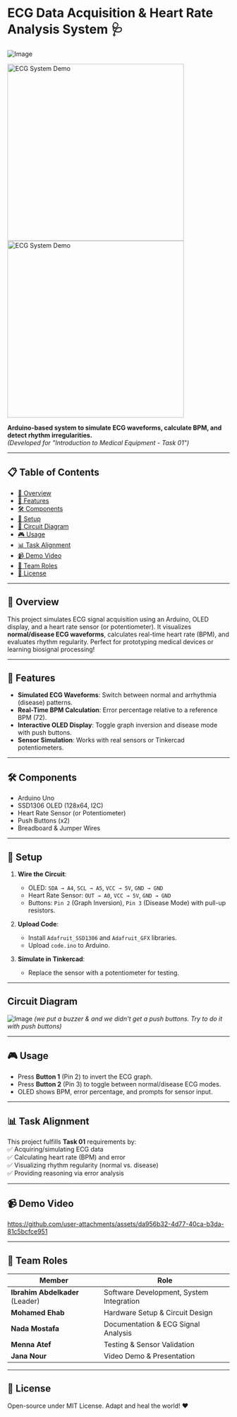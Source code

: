 # ECG Data Acquisition & Heart Rate Analysis System 🩺  
![Image](https://github.com/user-attachments/assets/05f1829b-8cf2-47a8-ac7d-6d8b8f4031fa)


<img src="https://github.com/user-attachments/assets/62c5172f-ba10-47cf-b38d-8e1d3c5e6885" alt="ECG System Demo" width="400" />
<img src="https://github.com/user-attachments/assets/acca3a50-85ca-4d25-9b67-1e65795c613a" alt="ECG System Demo" width="400" />


**Arduino-based system to simulate ECG waveforms, calculate BPM, and detect rhythm irregularities.**  
*(Developed for "Introduction to Medical Equipment - Task 01")*  

---

## 📋 Table of Contents  
- [📝 Overview](#-overview)  
- [🌟 Features](#-features)  
- [🛠️ Components](#-components)  
- [🔧 Setup](#-setup)  
- [🔌 Circuit Diagram](#-circuit-diagram)  
- [🎮 Usage](#-usage)  
- [📊 Task Alignment](#-task-alignment)  
- [📹 Demo Video](#-demo-video)  
- [👥 Team Roles](#-team-roles)  
- [📜 License](#-license)  

---

## 📝 Overview  
This project simulates ECG signal acquisition using an Arduino, OLED display, and a heart rate sensor (or potentiometer). It visualizes **normal/disease ECG waveforms**, calculates real-time heart rate (BPM), and evaluates rhythm regularity. Perfect for prototyping medical devices or learning biosignal processing!  

---

## 🌟 Features  
- **Simulated ECG Waveforms**: Switch between normal and arrhythmia (disease) patterns.  
- **Real-Time BPM Calculation**: Error percentage relative to a reference BPM (72).  
- **Interactive OLED Display**: Toggle graph inversion and disease mode with push buttons.  
- **Sensor Simulation**: Works with real sensors or Tinkercad potentiometers.  

---

## 🛠️ Components  
- Arduino Uno  
- SSD1306 OLED (128x64, I2C)  
- Heart Rate Sensor (or Potentiometer)  
- Push Buttons (x2)  
- Breadboard & Jumper Wires  

---

## 🔧 Setup  
1. **Wire the Circuit**:  
   - OLED: `SDA → A4`, `SCL → A5`, `VCC → 5V`, `GND → GND`  
   - Heart Rate Sensor: `OUT → A0`, `VCC → 5V`, `GND → GND`  
   - Buttons: `Pin 2` (Graph Inversion), `Pin 3` (Disease Mode) with pull-up resistors.  

2. **Upload Code**:  
   - Install `Adafruit_SSD1306` and `Adafruit_GFX` libraries.  
   - Upload `code.ino` to Arduino.  

3. **Simulate in Tinkercad**:  
   - Replace the sensor with a potentiometer for testing.

---  

## Circuit Diagram
![Image](https://github.com/user-attachments/assets/268693d1-24fe-4e1c-b238-9b10835c9446)
*(we put a buzzer & and we didn't get a push buttons. Try to do it with push buttons)*  

---

## 🎮 Usage  
- Press **Button 1** (Pin 2) to invert the ECG graph.  
- Press **Button 2** (Pin 3) to toggle between normal/disease ECG modes.  
- OLED shows BPM, error percentage, and prompts for sensor input.  

---

## 📊 Task Alignment  
This project fulfills **Task 01** requirements by:  
✅ Acquiring/simulating ECG data  
✅ Calculating heart rate (BPM) and error  
✅ Visualizing rhythm regularity (normal vs. disease)  
✅ Providing reasoning via error analysis  

---

## 📹 Demo Video  
https://github.com/user-attachments/assets/da956b32-4d77-40ca-b3da-81c5bcfce951

---

## 👥 Team Roles  
| Member         | Role                                       |  
|----------------|--------------------------------------------|  
| **Ibrahim Abdelkader** (Leader) | Software Development, System Integration |  
| **Mohamed Ehab** | Hardware Setup & Circuit Design          |  
| **Nada Mostafa**         | Documentation & ECG Signal Analysis      |  
| **Menna Atef**        | Testing & Sensor Validation               |  
| **Jana Nour**         | Video Demo & Presentation                 |  

---

## 📜 License  
Open-source under MIT License. Adapt and heal the world! ❤️  
